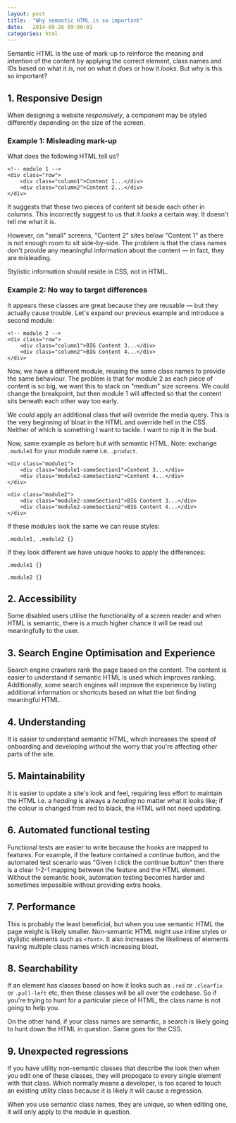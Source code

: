 ```yaml
---
layout: post
title:  "Why semantic HTML is so important"
date:   2014-09-26 09:00:01
categories: html
---
```


Semantic HTML is the use of mark-up to reinforce the meaning and *intention* of the content by applying the correct element, class names and IDs based on what it *is*, not on what it *does* or how it *looks*. But why is this so important?

## 1. Responsive Design

When designing a website *responsively*, a component may be styled differently depending on the size of the screen.

### Example 1: Misleading mark-up

What does the following HTML tell us?

	<!-- module 1 -->
	<div class="row">
		<div class="column1">Content 1...</div>
		<div class="column2">Content 2...</div>
	</div>

It suggests that these two pieces of content sit beside each other in columns. This incorrectly suggest to us that it *looks* a certain way. It doesn't tell me what it is.

However, on "small" screens, "Content 2" sites below "Content 1" as there is not enough room to sit side-by-side. The problem is that the class names don't provide any meaningful information about the content &mdash; in fact, they are misleading.

Stylistic information should reside in CSS, not in HTML.

### Example 2: No way to target differences

It appears these classes are great because they are reusable &mdash; but they actually cause trouble. Let's expand our previous example and introduce a second module:

	<!-- module 2 -->
	<div class="row">
		<div class="column1">BIG Content 3...</div>
		<div class="column2">BIG Content 4...</div>
	</div>

Now, we have a different module, reusing the same class names to provide the same behaviour. The problem is that for module 2 as each piece of content is so big, we want this to stack on "medium" size screens. We could change the breakpoint, but then module 1 will  affected so that the content sits beneath each other way too early.

We *could* apply an additional class that will override the media query. This is the very beginning of bloat in the HTML and override hell in the CSS. Neither of which is something I want to tackle. I want to nip it in the bud.

Now, same example as before but with semantic HTML. Note: exchange `.module1` for your module name i.e. `.product`.

	<div class="module1">
		<div class="module1-someSection1">Content 3...</div>
		<div class="module2-someSection2">Content 4...</div>
	</div>

	<div class="module2">
		<div class="module2-someSection1">BIG Content 3...</div>
		<div class="module2-someSection2">BIG Content 4...</div>
	</div>

If these modules look the same we can reuse styles:

	.module1, .module2 {}

If they look different we have unique hooks to apply the differences:

	.module1 {}

	.module2 {}

## 2. Accessibility

Some disabled users utilise the functionality of a screen reader and when HTML is semantic, there is a much higher chance it will be read out meaningfully to the user.

## 3. Search Engine Optimisation and Experience

Search engine crawlers rank the page based on the content. The content is easier to understand if semantic HTML is used which improves ranking. Additionally, some search engines will improve the experience by listing additional information or shortcuts based on what the bot finding meaningful HTML.

## 4. Understanding

It is easier to understand semantic HTML, which increases the speed of onboarding and developing without the worry that you're affecting other parts of the site.

## 5. Maintainability

It is easier to update a site's look and feel, requiring less effort to maintain the HTML i.e. a *heading* is always a *heading* no matter what it looks like; if the colour is changed from red to black, the HTML will not need updating.

## 6. Automated functional testing

Functional tests are easier to write because the hooks are mapped to features. For example, if the feature contained a *continue* button, and the automated test scenario was "Given I click the continue button" then there is a clear 1-2-1 mapping between the feature and the HTML element. Without the semantic hook, automation testing becomes harder and sometimes impossible without providing extra hooks.

## 7. Performance

This is probably the least beneficial, but when you use semantic HTML the page weight is likely smaller. Non-semantic HTML might use inline styles or stylistic elements such as `<font>`. It also increases the likeliness of elements having multiple class names which increasing bloat.

## 8. Searchability

If an element has classes based on how it looks such as `.red` or `.clearfix` or `.pull-left` etc, then these classes will be all over the codebase. So if you're trying to hunt for a particular piece of HTML, the class name is not going to help you.

On the other hand, if your class names are semantic, a search is likely going to hunt down the HTML in question. Same goes for the CSS.

## 9. Unexpected regressions

If you have utility non-semantic classes that describe the look  then when you edit one of these classes, they will propogate to every single element with that class. Which normally means a developer, is too scared to touch an existing utility class because it is likely it will cause a regression.

When you use semantic class names, they are unique, so when editing one, it will only apply to the module in question.